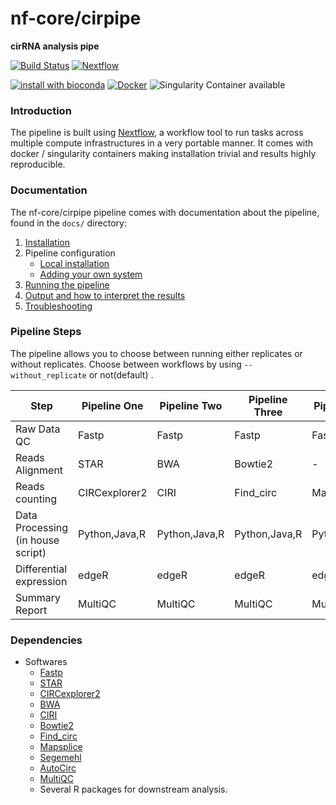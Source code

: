 # nf-core/cirpipe
**cirRNA analysis pipe**

[![Build Status](https://travis-ci.org/nf-core/cirpipe.svg?branch=master)](https://travis-ci.org/nf-core/cirpipe)
[![Nextflow](https://img.shields.io/badge/nextflow-%E2%89%A50.32.0-brightgreen.svg)](https://www.nextflow.io/)

[![install with bioconda](https://img.shields.io/badge/install%20with-bioconda-brightgreen.svg)](http://bioconda.github.io/)
[![Docker](https://img.shields.io/docker/automated/nfcore/cirpipe.svg)](https://hub.docker.com/r/nfcore/cirpipe)
![Singularity Container available](
https://img.shields.io/badge/singularity-available-7E4C74.svg)

### Introduction
The pipeline is built using [Nextflow](https://www.nextflow.io), a workflow tool to run tasks across multiple compute infrastructures in a very portable manner. It comes with docker / singularity containers making installation trivial and results highly reproducible.


### Documentation
The nf-core/cirpipe pipeline comes with documentation about the pipeline, found in the `docs/` directory:

1. [Installation](docs/installation.md)
2. Pipeline configuration
    * [Local installation](docs/configuration/local.md)
    * [Adding your own system](docs/configuration/adding_your_own.md)
3. [Running the pipeline](docs/usage.md)
4. [Output and how to interpret the results](docs/output.md)
5. [Troubleshooting](docs/troubleshooting.md)


### Pipeline Steps

The pipeline allows you to choose between running either replicates or without replicates.
Choose between workflows by using `--without_replicate` or not(default) .

| Step                                         | Pipeline One     | Pipeline Two          | Pipeline Three        | Pipeline Four         | Pipeline Five         |
|----------------------------------------------|------------------|-----------------------|-----------------------|-----------------------|-----------------------|
| Raw Data QC                                  | Fastp            | Fastp                 | Fastp                 | Fastp                 | Fastp                 |
| Reads Alignment                              | STAR             | BWA                   | Bowtie2               | -                     | -                     |
| Reads counting                               | CIRCexplorer2    | CIRI                  | Find_circ             | Mapsplice             | Segemehl              |
| Data Processing (in house script)            | Python,Java,R    | Python,Java,R         | Python,Java,R         | Python,Java,R         | Python,Java,R         |
| Differential expression                      | edgeR            | edgeR                 | edgeR                 | edgeR                 | edgeR                 |
| Summary Report                               | MultiQC          | MultiQC               | MultiQC               | MultiQC               | MultiQC               |


### Dependencies
* Softwares
    * [Fastp](https://github.com/OpenGene/fastp)
    * [STAR](https://github.com/alexdobin/STAR)
    * [CIRCexplorer2](https://github.com/YangLab/CIRCexplorer2)
    * [BWA](https://github.com/lh3/bwa)
    * [CIRI](http://sourceforge.net/projects/ciri)
    * [Bowtie2](https://github.com/BenLangmead/bowtie2)
    * [Find_circ](https://github.com/marvin-jens/find_circ)
    * [Mapsplice](http://www.netlab.uky.edu/p/bioinfo/MapSplice2)
    * [Segemehl](http://www.bioinf.uni-leipzig.de/Software/segemehl/)
    * [AutoCirc](https://github.com/chanzhou/AutoCirc)
    * [MultiQC](https://github.com/ewels/MultiQC)
    * Several R packages for downstream analysis.
